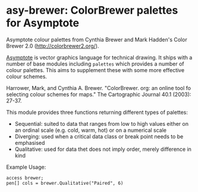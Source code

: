 # asy-brewer: ColorBrewer palettes for Asymptote

Asymptote colour palettes from Cynthia Brewer and Mark Hadden's 
Color Brewer 2.0 (http://colorbrewer2.org/).

[Asymptote](https://asymptote.sourceforge.io) is vector graphics language for
technical drawing. It ships with a number of base modules including `palettes`
which provides a number of colour palettes. This aims to supplement these with
some more effective colour schemes.

Harrower, Mark, and Cynthia A. Brewer. "ColorBrewer. org: an online tool fo
selecting colour schemes for maps." The Cartographic Journal 40.1 (2003): 27-37.

This module provides three functions returning different types of palettes:
- Sequential: suited to data that ranges from low to high values either on an
  ordinal scale (e.g. cold, warm, hot) or on a numerical scale
- Diverging: used when a critical data class or break point needs to be emphasised
- Qualitative: used for data thet does not imply order, merely difference in kind

Example Usage:

```
access brewer;
pen[] cols = brewer.Qualitative("Paired", 6)
```
